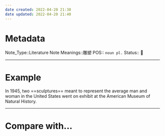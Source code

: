 ```yaml
---
date created: 2022-04-20 21:38
date updated: 2022-04-20 21:40
---
```


# Metadata

Note_Type::Literature Note
Meanings::雕塑
POS:: `noun pl.`
Status:: 👶

---

# Example

In 1945, two ==sculptures== meant to represent the average man and woman in the United States went on exhibit at the American Museum of Natural History.

---

# Compare with...

